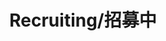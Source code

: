 ---
layout: page
title: Recruiting/招募中
description: Research Assistant Professor<br />研究助理教授
img: /assets/img/icon2.png
bio: >
    Shauna Vayne is a deadly, remorseless Demacian monster hunter, who has dedicated her life to finding and destroying the demon that murdered her family. Armed with a wrist-mounted crossbow and a heart full of vengeance, she is only truly happy when slaying practitioners or creations of the dark arts, striking from the shadows with a flurry of silver bolts.
email: test
importance: 2
category: Staff
---